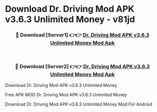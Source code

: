 # Download Dr. Driving Mod APK v3.6.3 Unlimited Money - v81jd



<div align="center">
<h3>🔴 Download [Server1] 👉👉 <a href="https://momento.my/?title=Dr._Driving_Mod_APK_v3.6.3_Unlimited_Money">Dr. Driving Mod APK v3.6.3 Unlimited Money Mod Apk</a></h3><br>

<h3>🔴 Download [Server2] 👉👉 <a href="https://momento.my/?title=Dr._Driving_Mod_APK_v3.6.3_Unlimited_Money">Dr. Driving Mod APK v3.6.3 Unlimited Money Mod Apk</a></h3>
</div>



Download Dr. Driving Mod APK v3.6.3 Unlimited Money 

Free APK MOD Dr. Driving Mod APK v3.6.3 Unlimited Money 

Download Dr. Driving Mod APK v3.6.3 Unlimited Money Mod For Android

